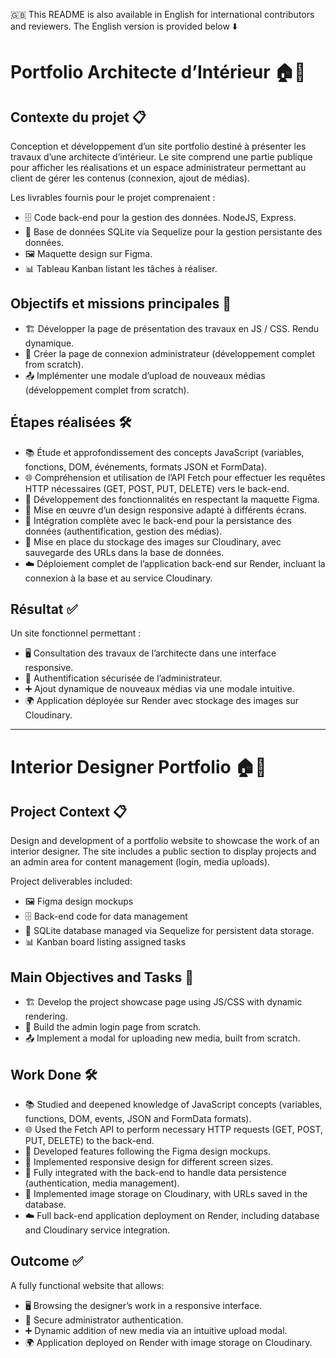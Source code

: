 🇬🇧 This README is also available in English for international contributors and reviewers. The English version is provided below ⬇️

# Portfolio Architecte d’Intérieur 🏠🎨

## Contexte du projet 📋
Conception et développement d’un site portfolio destiné à présenter les travaux d’une architecte d’intérieur.
Le site comprend une partie publique pour afficher les réalisations et un espace administrateur permettant au client de gérer les contenus (connexion, ajout de médias).

Les livrables fournis pour le projet comprenaient :
- 🗄️ Code back-end pour la gestion des données. NodeJS, Express.
- 💾 Base de données SQLite via Sequelize pour la gestion persistante des données.
- 🖼️ Maquette design sur Figma.
- 📊 Tableau Kanban listant les tâches à réaliser.

## Objectifs et missions principales 🎯
- 🏗️ Développer la page de présentation des travaux en JS / CSS. Rendu dynamique.
- 🔐 Créer la page de connexion administrateur (développement complet from scratch).
- 📤 Implémenter une modale d’upload de nouveaux médias (développement complet from scratch).

## Étapes réalisées 🛠️
- 📚 Étude et approfondissement des concepts JavaScript (variables, fonctions, DOM, événements, formats JSON et FormData).
- 🌐 Compréhension et utilisation de l’API Fetch pour effectuer les requêtes HTTP nécessaires (GET, POST, PUT, DELETE) vers le back-end.
- 🎨 Développement des fonctionnalités en respectant la maquette Figma.
- 📱 Mise en œuvre d’un design responsive adapté à différents écrans.
- 🔄 Intégration complète avec le back-end pour la persistance des données (authentification, gestion des médias).
- 💾 Mise en place du stockage des images sur Cloudinary, avec sauvegarde des URLs dans la base de données.
- ☁️ Déploiement complet de l’application back-end sur Render, incluant la connexion à la base et au service Cloudinary.

## Résultat ✅
Un site fonctionnel permettant :
- 🖥️ Consultation des travaux de l’architecte dans une interface responsive.
- 🔐 Authentification sécurisée de l’administrateur.
- ➕ Ajout dynamique de nouveaux médias via une modale intuitive.
- 🌍 Application déployée sur Render avec stockage des images sur Cloudinary.
-----------------------------------------------------------------------------------------------------------------------

# Interior Designer Portfolio 🏠🎨

## Project Context 📋
Design and development of a portfolio website to showcase the work of an interior designer.
The site includes a public section to display projects and an admin area for content management (login, media uploads).

Project deliverables included:
- 🖼️ Figma design mockups
- 🗄️ Back-end code for data management
- 💾 SQLite database managed via Sequelize for persistent data storage.
- 📊 Kanban board listing assigned tasks

## Main Objectives and Tasks 🎯
- 🏗️ Develop the project showcase page using JS/CSS with dynamic rendering.
- 🔐 Build the admin login page from scratch.
- 📤 Implement a modal for uploading new media, built from scratch.

## Work Done 🛠️
- 📚 Studied and deepened knowledge of JavaScript concepts (variables, functions, DOM, events, JSON and FormData formats).
- 🌐 Used the Fetch API to perform necessary HTTP requests (GET, POST, PUT, DELETE) to the back-end.
- 🎨 Developed features following the Figma design mockups.
- 📱 Implemented responsive design for different screen sizes.
- 🔄 Fully integrated with the back-end to handle data persistence (authentication, media management).
- 💾 Implemented image storage on Cloudinary, with URLs saved in the database.
- ☁️ Full back-end application deployment on Render, including database and Cloudinary service integration.

## Outcome ✅
A fully functional website that allows:
- 🖥️ Browsing the designer’s work in a responsive interface.
- 🔐 Secure administrator authentication.
- ➕ Dynamic addition of new media via an intuitive upload modal.
- 🌍 Application deployed on Render with image storage on Cloudinary.


